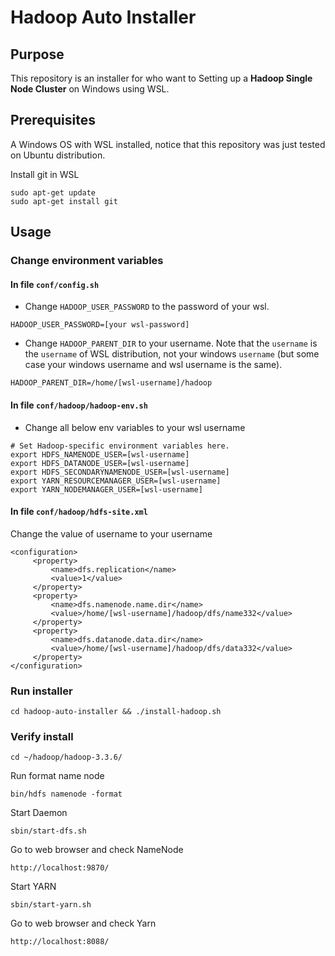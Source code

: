﻿# Hadoop Auto Installer
## Purpose
This repository is an installer for who want to Setting up a **Hadoop Single Node Cluster** on Windows using WSL.
 
## Prerequisites
A Windows OS with WSL installed, notice that this repository was just tested on Ubuntu distribution. 

Install git in WSL
```
sudo apt-get update
sudo apt-get install git
```

## Usage
### Change environment variables
#### In file `conf/config.sh`
- Change `HADOOP_USER_PASSWORD` to the password of your wsl. 
```
HADOOP_USER_PASSWORD=[your wsl-password]
```

- Change `HADOOP_PARENT_DIR` to your username. Note that the `username` is the `username` of WSL distribution, not your windows `username` (but some case your windows username and wsl username is the same). 
```
HADOOP_PARENT_DIR=/home/[wsl-username]/hadoop
```

#### In file `conf/hadoop/hadoop-env.sh`
- Change all below env variables to your wsl username
```
# Set Hadoop-specific environment variables here.
export HDFS_NAMENODE_USER=[wsl-username]
export HDFS_DATANODE_USER=[wsl-username]
export HDFS_SECONDARYNAMENODE_USER=[wsl-username]
export YARN_RESOURCEMANAGER_USER=[wsl-username]
export YARN_NODEMANAGER_USER=[wsl-username]
``` 

#### In file `conf/hadoop/hdfs-site.xml`
Change the value of username to your username

```
<configuration>
     <property>
         <name>dfs.replication</name>
         <value>1</value>
     </property>
     <property>
         <name>dfs.namenode.name.dir</name>
         <value>/home/[wsl-username]/hadoop/dfs/name332</value>
     </property>
     <property>
         <name>dfs.datanode.data.dir</name>
         <value>/home/[wsl-username]/hadoop/dfs/data332</value>
     </property>
</configuration>
```

### Run installer
```
cd hadoop-auto-installer && ./install-hadoop.sh
```

### Verify install
```
cd ~/hadoop/hadoop-3.3.6/
```

Run format name node
```
bin/hdfs namenode -format
```

Start Daemon
```
sbin/start-dfs.sh
```

Go to web browser and check NameNode
```
http://localhost:9870/
```

Start YARN
```
sbin/start-yarn.sh
```

Go to web browser and check Yarn
```
http://localhost:8088/
```
